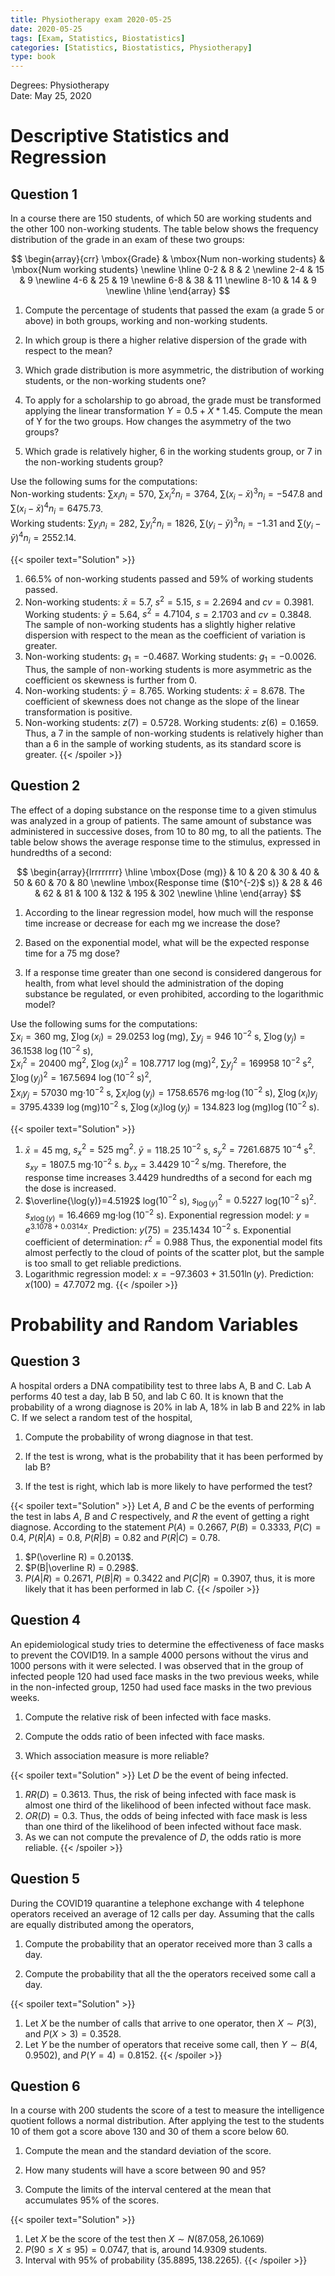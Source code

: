 ```yaml
---
title: Physiotherapy exam 2020-05-25
date: 2020-05-25
tags: [Exam, Statistics, Biostatistics]
categories: [Statistics, Biostatistics, Physiotherapy]
type: book
---
```


Degrees: Physiotherapy  
Date: May 25, 2020

# Descriptive Statistics and Regression

## Question 1

In a course there are 150 students, of which 50 are working students and the other 100 non-working students. The table below shows the frequency distribution of the grade in an exam of these two groups:

$$
\begin{array}{crr}
\mbox{Grade} & \mbox{Num non-working students} & \mbox{Num working students} \newline
\hline
0-2 & 8 & 2 \newline
2-4 & 15 & 9 \newline
4-6 & 25 & 19 \newline
6-8 & 38 & 11 \newline
8-10 & 14 & 9 \newline
\hline
\end{array}
$$

1. Compute the percentage of students that passed the exam (a grade 5 or above) in both groups, working and non-working students.

2. In which group is there a higher relative dispersion of the grade with respect to the mean?

3. Which grade distribution is more asymmetric, the distribution of working students, or the non-working students one?

4. To apply for a scholarship to go abroad, the grade must be transformed applying the linear transformation $Y = 0.5 + X *
1.45$. Compute the mean of Y for the two groups. How changes the asymmetry of the two groups?

5. Which grade is relatively higher, 6 in the working students group, or 7 in the non-working students group?

Use the following sums for the computations:  
Non-working students: $\sum x_in_i=570$, $\sum x_i^2n_i=3764$, $\sum (x_i-\bar x)^3n_i=-547.8$ and $\sum (x_i-\bar x)^4n_i=6475.73$.  
Working students: $\sum y_in_i=282$, $\sum y_i^2n_i=1826$, $\sum (y_i-\bar y)^3n_i=-1.31$ and $\sum (y_i-\bar y)^4n_i=2552.14$.

{{< spoiler text="Solution" >}}
1. 66.5% of non-working students passed and 59% of working students passed.
2. Non-working students: $\bar x=5.7$, $s^2=5.15$, $s=2.2694$ and $cv=0.3981$.
Working students: $\bar y=5.64$, $s^2=4.7104$, $s=2.1703$ and $cv=0.3848$.
The sample of non-working students has a slightly higher relative dispersion with respect to the mean as the coefficient of variation is greater.
3.  Non-working students: $g_1=-0.4687$.
Working students: $g_1=-0.0026$.
Thus, the sample of non-working students is more asymmetric as the coefficient os skewness is further from 0.
4.  Non-working students: $\bar y=8.765$.
Working students: $\bar x=8.678$.
The coefficient of skewness does not change as the slope of the linear transformation is positive.
5.  Non-working students: $z(7)=0.5728$.
Working students: $z(6)=0.1659$.
Thus, a 7 in the sample of non-working students is relatively higher than than a 6 in the sample of working students, as its
standard score is greater.
{{< /spoiler >}}

## Question 2

The effect of a doping substance on the response time to a given stimulus was analyzed in a group of patients. The same amount of
substance was administered in successive doses, from 10 to 80 mg, to all the patients. The table below shows the average response time to the stimulus, expressed in hundredths of a second:

$$
\begin{array}{lrrrrrrrr}
\hline
\mbox{Dose (mg)} & 10 & 20 & 30 & 40 & 50 & 60 & 70 & 80 \newline 
\mbox{Response time ($10^{-2}$ s)} & 28 & 46 & 62 & 81 & 100 & 132 & 195 & 302 \newline 
\hline
\end{array}
$$

1. According to the linear regression model, how much will the response time increase or decrease for each mg we increase the
dose?

2. Based on the exponential model, what will be the expected response time for a 75 mg dose?

3. If a response time greater than one second is considered dangerous for health, from what level should the administration of the doping substance be regulated, or even prohibited, according to the logarithmic model?

Use the following sums for the computations:  
$\sum x_i=360$ mg, $\sum \log(x_i)=29.0253$ $\log(\mbox{mg})$, $\sum y_j=946$ $10^{-2}$ s, $\sum \log(y_j)=36.1538$ $\log(\mbox{$10^{-2}$ s})$,  
$\sum x_i^2=20400$ mg$^2$, $\sum \log(x_i)^2=108.7717$ $\log(\mbox{mg})^2$, $\sum y_j^2=169958$ $10^{-2}$ s$^2$, $\sum \log(y_j)^2=167.5694$ $\log(\mbox{$10^{-2}$ s})^2$,  
$\sum x_iy_j=57030$ mg$\cdot 10^{-2}$ s, $\sum x_i\log(y_j)=1758.6576$ mg$\cdot\log(\mbox{$10^{-2}$ s})$, $\sum \log(x_i)y_j=3795.4339$ $\log(\mbox{mg})10^{-2}$ s, $\sum \log(x_i)\log(y_j)=134.823$ $\log(\mbox{mg})\log(\mbox{$10^{-2}$ s})$.

{{< spoiler text="Solution" >}}
1. $\bar x=45$ mg, $s_x^2=525$ mg$^2$.
$\bar y=118.25$ $10^{-2}$ s, $s_y^2=7261.6875$ $10^{-4}$ s$^2$.
$s_{xy}=1807.5$ mg$\cdot 10^{-2}$ s.
$b_{yx} = 3.4429$ $10^{-2}$ s/mg.
Therefore, the response time increases $3.4429$ hundredths of a second for each mg the dose is increased.
2. $\overline{\log(y)}=4.5192$ log($10^{-2}$ s), $s_{\log(y)}^2=0.5227$ log($10^{-2}$ s)$^2$.
$s_{x\log(y)}=16.4669$ mg$\cdot\log(10^{-2}$ s).
Exponential regression model: $y=e^{3.1078+0.0314x}$.
Prediction: $y(75)=235.1434$ $10^{-2}$ s.
Exponential coefficient of determination: $r^2=0.988$
Thus, the exponential model fits almost perfectly to the cloud of points of the scatter plot, but the sample is too small to
get reliable predictions.
3. Logarithmic regression model: $x=-97.3603+31.501\ln(y)$.
Prediction: $x(100)=47.7072$ mg.
{{< /spoiler >}}

# Probability and Random Variables

## Question 3
A hospital orders a DNA compatibility test to three labs A, B and C.
Lab A performs 40 test a day, lab B 50, and lab C 60. It is known
that the probability of a wrong diagnose is 20% in lab A, 18% in lab
B and 22% in lab C. If we select a random test of the hospital,

1. Compute the probability of wrong diagnose in that test.

2. If the test is wrong, what is the probability that it has been performed by lab B?

3. If the test is right, which lab is more likely to have performed the test?

{{< spoiler text="Solution" >}}
Let $A$, $B$ and $C$ be the events of performing the test in labs $A$, $B$ and $C$ respectively, and $R$ the event of getting a right diagnose. According to the statement $P(A)=0.2667$, $P(B)=0.3333$, $P(C)=0.4$, $P(R|A)=0.8$, $P(R|B)=0.82$ and $P(R|C)=0.78$.
1. $P(\overline R) = 0.2013$.
2. $P(B|\overline R) = 0.298$.
3. $P(A|R) = 0.2671$, $P(B|R) = 0.3422$ and $P(C|R) = 0.3907$, thus, it is more likely that it has been performed in lab $C$.
{{< /spoiler >}}

## Question 4

An epidemiological study tries to determine the effectiveness of face masks to prevent the COVID19. In a sample 4000 persons without the virus and 1000 persons with it were selected. I was observed that in the group of infected people 120 had used face masks in the two previous weeks, while in the non-infected group, 1250 had used face masks in the two previous weeks.

1. Compute the relative risk of been infected with face masks.

2. Compute the odds ratio of been infected with face masks.

3. Which association measure is more reliable?

{{< spoiler text="Solution" >}}
Let $D$ be the event of being infected.
1. $RR(D)=0.3613$. Thus, the risk of being infected with face mask is almost one third of the likelihood of been infected without
face mask.
2. $OR(D)=0.3$. Thus, the odds of being infected with face mask is less than one third of the likelihood of been infected without
face mask.
3. As we can not compute the prevalence of $D$, the odds ratio is more reliable.
{{< /spoiler >}}

## Question 5

During the COVID19 quarantine a telephone exchange with 4 telephone operators received an average of 12 calls per day. Assuming that the calls are equally distributed among the operators,

1. Compute the probability that an operator received more than 3 calls a day.

2. Compute the probability that all the the operators received some call a day.

{{< spoiler text="Solution" >}}
1. Let $X$ be the number of calls that arrive to one operator, then $X\sim P(3)$, and $P(X>3)=0.3528$.
2. Let $Y$ be the number of operators that receive some call, then $Y\sim B(4, 0.9502)$, and $P(Y=4)=0.8152$.
{{< /spoiler >}}

## Question 6

In a course with 200 students the score of a test to measure the intelligence quotient follows a normal distribution. After applying the test to the students 10 of them got a score above 130 and 30 of them a score below 60.

1. Compute the mean and the standard deviation of the score.

2. How many students will have a score between 90 and 95?

3. Compute the limits of the interval centered at the mean that accumulates 95% of the scores.

{{< spoiler text="Solution" >}}
1. Let $X$ be the score of the test then $X\sim N(87.058, 26.1069)$
2. $P(90\leq X \leq 95) = 0.0747$, that is, around $14.9309$ students.
3. Interval with 95% of probability $(35.8895, 138.2265)$.
{{< /spoiler >}}
